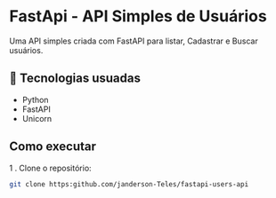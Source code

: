 #  FastApi - API Simples de Usuários 

Uma API simples criada com FastAPI para listar, Cadastrar e Buscar usuários.

## 🚀 Tecnologias usuadas

- Python
- FastAPI
- Unicorn

## Como executar

1 . Clone o repositório:
```bash
git clone https:github.com/janderson-Teles/fastapi-users-api